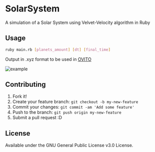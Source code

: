 # SolarSystem

A simulation of a Solar System using Velvet-Velocity algorithm in Ruby

## Usage

```sh
ruby main.rb [planets_amount] [dt] [final_time]
```

Output in .xyz format to be used in [OVITO](http://www.ovito.org/)

![example](http://i.imgur.com/PIUcVaA.gif)

## Contributing

1. Fork it!
2. Create your feature branch: `git checkout -b my-new-feature`
3. Commit your changes: `git commit -am 'Add some feature'`
4. Push to the branch: `git push origin my-new-feature`
5. Submit a pull request :D

## License

Available under the GNU General Public License v3.0 License.